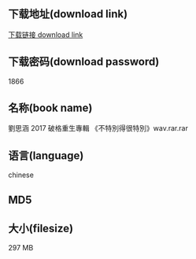 ## 下载地址(download link)
[下载链接 download link](https://voluble-croquembouche-d321dc.netlify.app/?s=%E5%8A%89%E6%80%9D%E6%B6%B5+2017+%E7%A0%B4%E6%A0%BC%E9%87%8D%E7%94%9F%E5%B0%88%E8%BC%AF+%E3%80%8A%E4%B8%8D%E7%89%B9%E5%88%A5%E5%BE%97%E5%BE%88%E7%89%B9%E5%88%A5%E3%80%8Bwav.rar)

## 下载密码(download password)
1866

## 名称(book name)
劉思涵 2017 破格重生專輯 《不特別得很特別》wav.rar.rar

## 语言(language)
chinese

## MD5


## 大小(filesize)
297 MB
